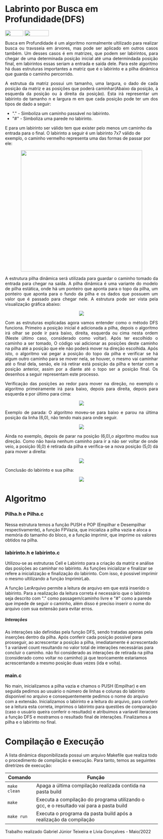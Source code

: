 # Labrinto por Busca em Profundidade(DFS)

<div style="display: inline-block;">
<img align="center" height="20px" width="60px" src="https://img.shields.io/badge/Language-C-blue"/> 
<img align="center" height="20px" width="80px" src="https://img.shields.io/badge/Made%20in-VSCode-red"/> 
</div>

<p align="justify">
Busca em Profundidade é um algoritmo normalmente ultilizado para realizar busca ou travsseia em árvores, mas pode ser aplicado em outros casos também. Um desses casos é em matrizes, que podem ser labirintos, para chegar de uma determinada posição inicial até uma determindada posição final, em labirintos essas seriam a entrada e saída dele. Para este algoritmo há duas estruturas importantes a matriz que é o labirinto e a pilha dinâmica que guarda o caminho percorrido.
</p>

<p align="justify">
  A estrutua da matriz possui um tamanho, uma largura, o dado de cada posição da matriz e as posições que poderá caminhar(Abaixo da posição, à esquerda da posição ou à direita da posição). Esta irá representar um labirinto de tamanho n e largura m em que cada posição pode ter um dos tipos de dado a seguir:
  <ul>
    <li>"." - Simboliza um caminho passável no labirinto.</li>
    <li>"#" - Simboliza uma parede no labirinto.</li>
  </ul>
  E para um labirinto ser válido tem que exister pelo menos um caminho da entrada para o final. O labirinto a seguir é um labirinto 7x7 válido de exemplo, o caminho vermelho representa uma das formas de passar por ele:
</p>
<p align="center">
  <img src="imgs/labirinto.png" width="400px">
</p>

<p align="justify">
  A estrutura pilha dinâmica será utilizada para guardar o caminho tomado da entrada para chegar na saída. A pilha dinâmica é uma variante do modelo de pilha estática, onde há um ponteiro que aponta para o topo da pilha, um ponteiro que aponta para o fundo da pilha e os dados que possuem um valor que é passado para chegar nele. A estrutura pode ser vista pela visualização gráfica abaixo:  
</p>
<p align="center">
  <img src="imgs/pilha.png">
</p>

<p align="justify">
  Com as estruturas explicadas agora vamos entender como o método DFS funciona. Primeiro a posição inicial é adicionada a pilha, depois o algoritmo irá olhar se pode ir para baixo, direita, esquerda ou cima nesta ordem (Neste último caso, considerado como voltar). Após ter escolhido o caminho a ser tomado, O código vai adicionar as posições deste caminho na pilha até a posição que ele não poderá mover na direção escolhida. Após isto, o algoritmo vai pegar a posição do topo da pilha e verificar se há algum outro caminho para se mover nela, se houver, o mesmo vai caminhar até o final dela, senão, ele irá retirar está posição da pilha e tentar com a posição anterior, assim por a diante até o topo ser a posição final. Os desenhos a seguir representam este processo.
</p>

<p align="justify">
  Verificação das posições ao redor para mover na direção, no exemplo o algoritmo primeiramente irá para baixo, depois para direita, depois para esquerda e por último para cima:
</p>
<p align="center">
  <img src="imgs/mover.png">
</p>

<p align="justify">
  Exemplo de parada: O algoritmo moveu-se para baixo e parou na última posição da linha (6,0), não tendo mais para onde seguir.
</p>
<p align="center">
  <img src="imgs/parada.png">
</p>

<p align="justify">
 Ainda no exemplo, depois de parar na posição (6,0),o algoritmo mudou sua direção. Como não havia nenhum caminho para ir a não ser voltar de onde veio, a posição (6,0) é retirada da pilha e verifica-se a nova posição (5,0) dá para mover a direita:
</p>
<p align="center">
  <img src="imgs/mudar.png">
</p>

<p align="justify">
  Conclusão do labirinto e sua pilha:
</p>
<p align="center">
  <img src="imgs/exemploresultado.png">
</p>

# Algoritmo
<h3>Pilha.h e Pilha.c</h3>
<p>Nessa estrutura temos a função PUSH e POP (Empilhar e Desempilhar respectivamente), a função FPVazia, que inicializa a pilha vazia e aloca a memória do tamanho do bloco, e a função imprimir, que imprime os valores obtidos na pilha. </p>

<h3>labirinto.h e labirinto.c</h3>
<p> Utilizou-se as estruturas Cell e Labirinto para a criação da matriz e análise das posições ao caminhar no labirinto. As funções inicializar e finalizar se refere a inicialização e finalização do labirinto. Com isso, é possivel imprimir o mesmo ultilizando a função ImprimirLab.</p>

<p>A função LerArquivo permite a leitura de arquivo em que está inserido o labirinto. Para a realização da leitura correta é necessário que o labirinto seja descrito com "." como passagem/caminho livre e "#" como a parede que impede de seguir o caminho, além disso é preciso inserir o nome do arquivo com sua extensão para evitar erros. </p>

<h5>Interações</h5>

<p>As interações são definidas pela função DFS, sendo tratadas apenas pela inserções dentro da pilha. Após conferir cada posição possível para prosseguir, ao acrescentar a posição a pilha, imediatamente é acrescentado 1 a variável count resultando no valor total de interações necessárias para concluir o caminho. não foi considerado as interações de retirada na pilha (considerado como voltar no caminho) já que teoricamente estariamos acrescentando a mesmo posição duas vezes (ida e volta).</p>

<h3>main.c</h3>

<p>No main, inicializamos a pilha vazia e chamos o PUSH (Empilhar) e em seguida pedimos ao usuário o número de linhas e colunas do labirinto disponível no arquivo e consequentemente pedimos o nome do arquivo com a extensão. Inicializamos o labirinto e a leitura do arquivo, para conferir se a leitura esta correta, imprimos o labirinto para questões de comparação (caso o usuário queira conferir o resultado) e atribuimos a variavél iteracoes a função DFS e mostramos o resultado final de interações. Finalizamos a pilha e o labirinto no final.</p>

# Compilação e Execução

A lista dinâmica disponibilizada possui um arquivo Makefile que realiza todo o procedimento de compilação e execução. Para tanto, temos as seguintes diretrizes de execução:


| Comando                |  Função                                                                                           |                     
| -----------------------| ------------------------------------------------------------------------------------------------- |
|  `make clean`          | Apaga a última compilação realizada contida na pasta build                                        |
|  `make`                | Executa a compilação do programa utilizando o gcc, e o resultado vai para a pasta build           |
|  `make run`            | Executa o programa da pasta build após a realização da compilação                                 |


<p>Trabalho realizado Gabriel Júnior Teixeira e Lívia Gonçalves - Maio/2022</p>
